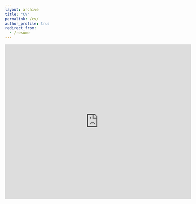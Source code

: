 ```yaml
---
layout: archive
title: "CV"
permalink: /cv/
author_profile: true
redirect_from:
  - /resume
---
```


<!--
reference : https://bensdm.github.io/portfolio/
-->
<embed src="https://cjaganmohan.github.io/files/cv_jagan.pdf" type="application/pdf" width="600px" height="500px" />
